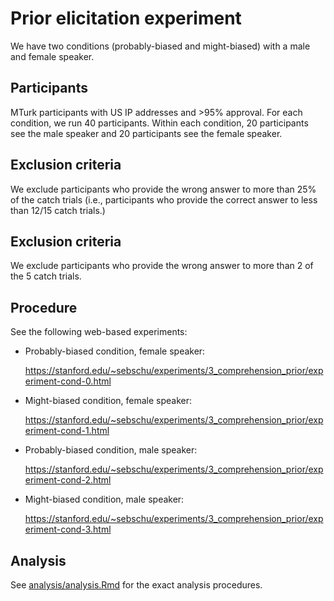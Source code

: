 # Prior elicitation experiment

We have two conditions (probably-biased and might-biased) with a male and female speaker.

## Participants

MTurk participants with US IP addresses and >95% approval. For each condition, we run 40 participants. Within each condition, 20 participants see the male speaker and 20 participants see the female speaker.


## Exclusion criteria

We exclude participants who provide the wrong answer to more than 25% of the catch trials (i.e., participants who provide the correct answer to less than 12/15 catch trials.)

## Exclusion criteria

We exclude participants who provide the wrong answer to more than 2 of the 5 catch trials.

## Procedure

See the following web-based experiments: 

- Probably-biased condition, female speaker:
   
   https://stanford.edu/~sebschu/experiments/3_comprehension_prior/experiment-cond-0.html
- Might-biased condition, female speaker:
   
   https://stanford.edu/~sebschu/experiments/3_comprehension_prior/experiment-cond-1.html
- Probably-biased condition, male speaker:
   
   https://stanford.edu/~sebschu/experiments/3_comprehension_prior/experiment-cond-2.html
- Might-biased condition, male speaker:
   
   https://stanford.edu/~sebschu/experiments/3_comprehension_prior/experiment-cond-3.html

## Analysis

See [analysis/analysis.Rmd](analysis/analysis.Rmd) for the exact analysis procedures.


